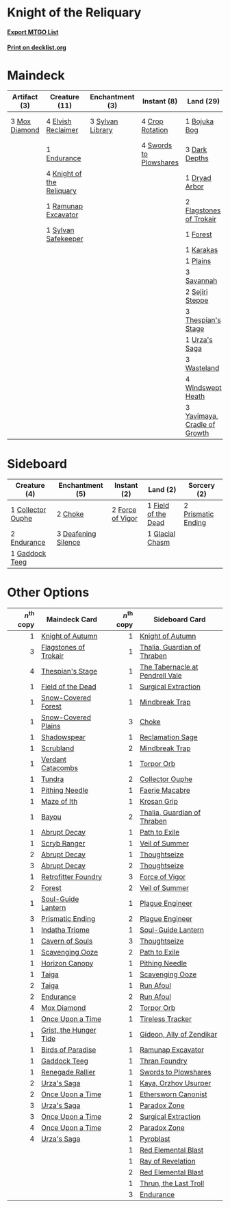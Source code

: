# Knight of the Reliquary

#### [Export MTGO List](../collection/Knight%20of%20the%20Reliquary/Knight%20of%20the%20Reliquary.txt)
#### [Print on decklist.org](http://decklist.org/?deckmain=1%09Bojuka%20Bog%0A4%09Crop%20Rotation%0A3%09Dark%20Depths%0A1%09Dryad%20Arbor%0A4%09Elvish%20Reclaimer%0A1%09Endurance%0A2%09Flagstones%20of%20Trokair%0A1%09Forest%0A4%09Green%20Sun's%20Zenith%0A1%09Karakas%0A4%09Knight%20of%20the%20Reliquary%0A3%09Mox%20Diamond%0A1%09Plains%0A2%09Prismatic%20Ending%0A1%09Ramunap%20Excavator%0A3%09Savannah%0A2%09Sejiri%20Steppe%0A4%09Swords%20to%20Plowshares%0A3%09Sylvan%20Library%0A1%09Sylvan%20Safekeeper%0A3%09Thespian's%20Stage%0A1%09Urza's%20Saga%0A3%09Wasteland%0A4%09Windswept%20Heath%0A3%09Yavimaya,%20Cradle%20of%20Growth&deckside=2%09Choke%0A1%09Collector%20Ouphe%0A3%09Deafening%20Silence%0A2%09Endurance%0A1%09Field%20of%20the%20Dead%0A2%09Force%20of%20Vigor%0A1%09Gaddock%20Teeg%0A1%09Glacial%20Chasm%0A2%09Prismatic%20Ending)
# Maindeck

|                                     Artifact (3)                                     |                                           Creature (11)                                            |                                     Enchantment (3)                                     |                                         Instant (8)                                          |                                               Land (29)                                               |                                          Sorcery (6)                                          |
|--------------------------------------------------------------------------------------|----------------------------------------------------------------------------------------------------|-----------------------------------------------------------------------------------------|----------------------------------------------------------------------------------------------|-------------------------------------------------------------------------------------------------------|-----------------------------------------------------------------------------------------------|
|3 [Mox Diamond](http://gatherer.wizards.com/Pages/Card/Details.aspx?multiverseid=5193)|4 [Elvish Reclaimer](http://gatherer.wizards.com/Pages/Card/Details.aspx?multiverseid=466923)       |3 [Sylvan Library](http://gatherer.wizards.com/Pages/Card/Details.aspx?multiverseid=2240)|4 [Crop Rotation](http://gatherer.wizards.com/Pages/Card/Details.aspx?multiverseid=417430)    |1 [Bojuka Bog](http://gatherer.wizards.com/Pages/Card/Details.aspx?multiverseid=376269)                |4 [Green Sun's Zenith](http://gatherer.wizards.com/Pages/Card/Details.aspx?multiverseid=413711)|
|                                                                                      |1 [Endurance](http://gatherer.wizards.com/Pages/Card/Details.aspx?multiverseid=522233)              |                                                                                         |4 [Swords to Plowshares](http://gatherer.wizards.com/Pages/Card/Details.aspx?multiverseid=869)|3 [Dark Depths](http://gatherer.wizards.com/Pages/Card/Details.aspx?multiverseid=121155)               |2 [Prismatic Ending](http://gatherer.wizards.com/Pages/Card/Details.aspx?multiverseid=522101)  |
|                                                                                      |4 [Knight of the Reliquary](http://gatherer.wizards.com/Pages/Card/Details.aspx?multiverseid=189145)|                                                                                         |                                                                                              |1 [Dryad Arbor](http://gatherer.wizards.com/Pages/Card/Details.aspx?multiverseid=136196)               |                                                                                               |
|                                                                                      |1 [Ramunap Excavator](http://gatherer.wizards.com/Pages/Card/Details.aspx?multiverseid=430818)      |                                                                                         |                                                                                              |2 [Flagstones of Trokair](http://gatherer.wizards.com/Pages/Card/Details.aspx?multiverseid=116733)     |                                                                                               |
|                                                                                      |1 [Sylvan Safekeeper](http://gatherer.wizards.com/Pages/Card/Details.aspx?multiverseid=389709)      |                                                                                         |                                                                                              |1 [Forest](http://gatherer.wizards.com/Pages/Card/Details.aspx?multiverseid=439860)                    |                                                                                               |
|                                                                                      |                                                                                                    |                                                                                         |                                                                                              |1 [Karakas](http://gatherer.wizards.com/Pages/Card/Details.aspx?multiverseid=413782)                   |                                                                                               |
|                                                                                      |                                                                                                    |                                                                                         |                                                                                              |1 [Plains](http://gatherer.wizards.com/Pages/Card/Details.aspx?multiverseid=439856)                    |                                                                                               |
|                                                                                      |                                                                                                    |                                                                                         |                                                                                              |3 [Savannah](http://gatherer.wizards.com/Pages/Card/Details.aspx?multiverseid=881)                     |                                                                                               |
|                                                                                      |                                                                                                    |                                                                                         |                                                                                              |2 [Sejiri Steppe](http://gatherer.wizards.com/Pages/Card/Details.aspx?multiverseid=243453)             |                                                                                               |
|                                                                                      |                                                                                                    |                                                                                         |                                                                                              |3 [Thespian's Stage](http://gatherer.wizards.com/Pages/Card/Details.aspx?multiverseid=366353)          |                                                                                               |
|                                                                                      |                                                                                                    |                                                                                         |                                                                                              |1 [Urza's Saga](http://gatherer.wizards.com/Pages/Card/Details.aspx?multiverseid=522335)               |                                                                                               |
|                                                                                      |                                                                                                    |                                                                                         |                                                                                              |3 [Wasteland](http://gatherer.wizards.com/Pages/Card/Details.aspx?multiverseid=413790)                 |                                                                                               |
|                                                                                      |                                                                                                    |                                                                                         |                                                                                              |4 [Windswept Heath](http://gatherer.wizards.com/Pages/Card/Details.aspx?multiverseid=405115)           |                                                                                               |
|                                                                                      |                                                                                                    |                                                                                         |                                                                                              |3 [Yavimaya, Cradle of Growth](http://gatherer.wizards.com/Pages/Card/Details.aspx?multiverseid=522337)|                                                                                               |


# Sideboard

|                                        Creature (4)                                        |                                       Enchantment (5)                                        |                                        Instant (2)                                        |                                           Land (2)                                           |                                         Sorcery (2)                                         |
|--------------------------------------------------------------------------------------------|----------------------------------------------------------------------------------------------|-------------------------------------------------------------------------------------------|----------------------------------------------------------------------------------------------|---------------------------------------------------------------------------------------------|
|1 [Collector Ouphe](http://gatherer.wizards.com/Pages/Card/Details.aspx?multiverseid=464107)|2 [Choke](http://gatherer.wizards.com/Pages/Card/Details.aspx?multiverseid=45431)             |2 [Force of Vigor](http://gatherer.wizards.com/Pages/Card/Details.aspx?multiverseid=464113)|1 [Field of the Dead](http://gatherer.wizards.com/Pages/Card/Details.aspx?multiverseid=467001)|2 [Prismatic Ending](http://gatherer.wizards.com/Pages/Card/Details.aspx?multiverseid=522101)|
|2 [Endurance](http://gatherer.wizards.com/Pages/Card/Details.aspx?multiverseid=522233)      |3 [Deafening Silence](http://gatherer.wizards.com/Pages/Card/Details.aspx?multiverseid=472972)|                                                                                           |1 [Glacial Chasm](http://gatherer.wizards.com/Pages/Card/Details.aspx?multiverseid=2752)      |                                                                                             |
|1 [Gaddock Teeg](http://gatherer.wizards.com/Pages/Card/Details.aspx?multiverseid=140188)   |                                                                                              |                                                                                           |                                                                                              |                                                                                             |


# Other Options

|*n*<sup>th</sup> copy|                                          Maindeck Card                                          |*n*<sup>th</sup> copy|                                             Sideboard Card                                             |
|--------------------:|-------------------------------------------------------------------------------------------------|--------------------:|--------------------------------------------------------------------------------------------------------|
|                    1|[Knight of Autumn](http://gatherer.wizards.com/Pages/Card/Details.aspx?multiverseid=452933)      |                    1|[Knight of Autumn](http://gatherer.wizards.com/Pages/Card/Details.aspx?multiverseid=452933)             |
|                    3|[Flagstones of Trokair](http://gatherer.wizards.com/Pages/Card/Details.aspx?multiverseid=116733) |                    1|[Thalia, Guardian of Thraben](http://gatherer.wizards.com/Pages/Card/Details.aspx?multiverseid=442025)  |
|                    4|[Thespian's Stage](http://gatherer.wizards.com/Pages/Card/Details.aspx?multiverseid=366353)      |                    1|[The Tabernacle at Pendrell Vale](http://gatherer.wizards.com/Pages/Card/Details.aspx?multiverseid=1690)|
|                    1|[Field of the Dead](http://gatherer.wizards.com/Pages/Card/Details.aspx?multiverseid=467001)     |                    1|[Surgical Extraction](http://gatherer.wizards.com/Pages/Card/Details.aspx?multiverseid=397706)          |
|                    1|[Snow-Covered Forest](http://gatherer.wizards.com/Pages/Card/Details.aspx?multiverseid=121192)   |                    1|[Mindbreak Trap](http://gatherer.wizards.com/Pages/Card/Details.aspx?multiverseid=197532)               |
|                    1|[Snow-Covered Plains](http://gatherer.wizards.com/Pages/Card/Details.aspx?multiverseid=121267)   |                    3|[Choke](http://gatherer.wizards.com/Pages/Card/Details.aspx?multiverseid=45431)                         |
|                    1|[Shadowspear](http://gatherer.wizards.com/Pages/Card/Details.aspx?multiverseid=476487)           |                    1|[Reclamation Sage](http://gatherer.wizards.com/Pages/Card/Details.aspx?multiverseid=389651)             |
|                    1|[Scrubland](http://gatherer.wizards.com/Pages/Card/Details.aspx?multiverseid=882)                |                    2|[Mindbreak Trap](http://gatherer.wizards.com/Pages/Card/Details.aspx?multiverseid=197532)               |
|                    1|[Verdant Catacombs](http://gatherer.wizards.com/Pages/Card/Details.aspx?multiverseid=405113)     |                    1|[Torpor Orb](http://gatherer.wizards.com/Pages/Card/Details.aspx?multiverseid=233069)                   |
|                    1|[Tundra](http://gatherer.wizards.com/Pages/Card/Details.aspx?multiverseid=885)                   |                    2|[Collector Ouphe](http://gatherer.wizards.com/Pages/Card/Details.aspx?multiverseid=464107)              |
|                    1|[Pithing Needle](http://gatherer.wizards.com/Pages/Card/Details.aspx?multiverseid=129526)        |                    1|[Faerie Macabre](http://gatherer.wizards.com/Pages/Card/Details.aspx?multiverseid=201822)               |
|                    1|[Maze of Ith](http://gatherer.wizards.com/Pages/Card/Details.aspx?multiverseid=1824)             |                    1|[Krosan Grip](http://gatherer.wizards.com/Pages/Card/Details.aspx?multiverseid=376394)                  |
|                    1|[Bayou](http://gatherer.wizards.com/Pages/Card/Details.aspx?multiverseid=879)                    |                    2|[Thalia, Guardian of Thraben](http://gatherer.wizards.com/Pages/Card/Details.aspx?multiverseid=442025)  |
|                    1|[Abrupt Decay](http://gatherer.wizards.com/Pages/Card/Details.aspx?multiverseid=456061)          |                    1|[Path to Exile](http://gatherer.wizards.com/Pages/Card/Details.aspx?multiverseid=220511)                |
|                    1|[Scryb Ranger](http://gatherer.wizards.com/Pages/Card/Details.aspx?multiverseid=118924)          |                    1|[Veil of Summer](http://gatherer.wizards.com/Pages/Card/Details.aspx?multiverseid=466952)               |
|                    2|[Abrupt Decay](http://gatherer.wizards.com/Pages/Card/Details.aspx?multiverseid=456061)          |                    1|[Thoughtseize](http://gatherer.wizards.com/Pages/Card/Details.aspx?multiverseid=438676)                 |
|                    3|[Abrupt Decay](http://gatherer.wizards.com/Pages/Card/Details.aspx?multiverseid=456061)          |                    2|[Thoughtseize](http://gatherer.wizards.com/Pages/Card/Details.aspx?multiverseid=438676)                 |
|                    1|[Retrofitter Foundry](http://gatherer.wizards.com/Pages/Card/Details.aspx?multiverseid=450658)   |                    3|[Force of Vigor](http://gatherer.wizards.com/Pages/Card/Details.aspx?multiverseid=464113)               |
|                    2|[Forest](http://gatherer.wizards.com/Pages/Card/Details.aspx?multiverseid=439860)                |                    2|[Veil of Summer](http://gatherer.wizards.com/Pages/Card/Details.aspx?multiverseid=466952)               |
|                    1|[Soul-Guide Lantern](http://gatherer.wizards.com/Pages/Card/Details.aspx?multiverseid=476488)    |                    1|[Plague Engineer](http://gatherer.wizards.com/Pages/Card/Details.aspx?multiverseid=464049)              |
|                    3|[Prismatic Ending](http://gatherer.wizards.com/Pages/Card/Details.aspx?multiverseid=522101)      |                    2|[Plague Engineer](http://gatherer.wizards.com/Pages/Card/Details.aspx?multiverseid=464049)              |
|                    1|[Indatha Triome](http://gatherer.wizards.com/Pages/Card/Details.aspx?multiverseid=479768)        |                    1|[Soul-Guide Lantern](http://gatherer.wizards.com/Pages/Card/Details.aspx?multiverseid=476488)           |
|                    1|[Cavern of Souls](http://gatherer.wizards.com/Pages/Card/Details.aspx?multiverseid=278058)       |                    3|[Thoughtseize](http://gatherer.wizards.com/Pages/Card/Details.aspx?multiverseid=438676)                 |
|                    1|[Scavenging Ooze](http://gatherer.wizards.com/Pages/Card/Details.aspx?multiverseid=420783)       |                    2|[Path to Exile](http://gatherer.wizards.com/Pages/Card/Details.aspx?multiverseid=220511)                |
|                    1|[Horizon Canopy](http://gatherer.wizards.com/Pages/Card/Details.aspx?multiverseid=409571)        |                    1|[Pithing Needle](http://gatherer.wizards.com/Pages/Card/Details.aspx?multiverseid=129526)               |
|                    1|[Taiga](http://gatherer.wizards.com/Pages/Card/Details.aspx?multiverseid=883)                    |                    1|[Scavenging Ooze](http://gatherer.wizards.com/Pages/Card/Details.aspx?multiverseid=420783)              |
|                    2|[Taiga](http://gatherer.wizards.com/Pages/Card/Details.aspx?multiverseid=883)                    |                    1|[Run Afoul](http://gatherer.wizards.com/Pages/Card/Details.aspx?multiverseid=485524)                    |
|                    2|[Endurance](http://gatherer.wizards.com/Pages/Card/Details.aspx?multiverseid=522233)             |                    2|[Run Afoul](http://gatherer.wizards.com/Pages/Card/Details.aspx?multiverseid=485524)                    |
|                    4|[Mox Diamond](http://gatherer.wizards.com/Pages/Card/Details.aspx?multiverseid=5193)             |                    2|[Torpor Orb](http://gatherer.wizards.com/Pages/Card/Details.aspx?multiverseid=233069)                   |
|                    1|[Once Upon a Time](http://gatherer.wizards.com/Pages/Card/Details.aspx?multiverseid=473131)      |                    1|[Tireless Tracker](http://gatherer.wizards.com/Pages/Card/Details.aspx?multiverseid=409997)             |
|                    1|[Grist, the Hunger Tide](http://gatherer.wizards.com/Pages/Card/Details.aspx?multiverseid=522278)|                    1|[Gideon, Ally of Zendikar](http://gatherer.wizards.com/Pages/Card/Details.aspx?multiverseid=401897)     |
|                    1|[Birds of Paradise](http://gatherer.wizards.com/Pages/Card/Details.aspx?multiverseid=129906)     |                    1|[Ramunap Excavator](http://gatherer.wizards.com/Pages/Card/Details.aspx?multiverseid=430818)            |
|                    1|[Gaddock Teeg](http://gatherer.wizards.com/Pages/Card/Details.aspx?multiverseid=140188)          |                    1|[Thran Foundry](http://gatherer.wizards.com/Pages/Card/Details.aspx?multiverseid=19111)                 |
|                    1|[Renegade Rallier](http://gatherer.wizards.com/Pages/Card/Details.aspx?multiverseid=423800)      |                    1|[Swords to Plowshares](http://gatherer.wizards.com/Pages/Card/Details.aspx?multiverseid=869)            |
|                    2|[Urza's Saga](http://gatherer.wizards.com/Pages/Card/Details.aspx?multiverseid=522335)           |                    1|[Kaya, Orzhov Usurper](http://gatherer.wizards.com/Pages/Card/Details.aspx?multiverseid=460129)         |
|                    2|[Once Upon a Time](http://gatherer.wizards.com/Pages/Card/Details.aspx?multiverseid=473131)      |                    1|[Ethersworn Canonist](http://gatherer.wizards.com/Pages/Card/Details.aspx?multiverseid=174931)          |
|                    3|[Urza's Saga](http://gatherer.wizards.com/Pages/Card/Details.aspx?multiverseid=522335)           |                    1|[Paradox Zone](http://gatherer.wizards.com/Pages/Card/Details.aspx?multiverseid=518460)                 |
|                    3|[Once Upon a Time](http://gatherer.wizards.com/Pages/Card/Details.aspx?multiverseid=473131)      |                    2|[Surgical Extraction](http://gatherer.wizards.com/Pages/Card/Details.aspx?multiverseid=397706)          |
|                    4|[Once Upon a Time](http://gatherer.wizards.com/Pages/Card/Details.aspx?multiverseid=473131)      |                    2|[Paradox Zone](http://gatherer.wizards.com/Pages/Card/Details.aspx?multiverseid=518460)                 |
|                    4|[Urza's Saga](http://gatherer.wizards.com/Pages/Card/Details.aspx?multiverseid=522335)           |                    1|[Pyroblast](http://gatherer.wizards.com/Pages/Card/Details.aspx?multiverseid=4083)                      |
|                     |                                                                                                 |                    1|[Red Elemental Blast](http://gatherer.wizards.com/Pages/Card/Details.aspx?multiverseid=814)             |
|                     |                                                                                                 |                    1|[Ray of Revelation](http://gatherer.wizards.com/Pages/Card/Details.aspx?multiverseid=245288)            |
|                     |                                                                                                 |                    2|[Red Elemental Blast](http://gatherer.wizards.com/Pages/Card/Details.aspx?multiverseid=814)             |
|                     |                                                                                                 |                    1|[Thrun, the Last Troll](http://gatherer.wizards.com/Pages/Card/Details.aspx?multiverseid=214050)        |
|                     |                                                                                                 |                    3|[Endurance](http://gatherer.wizards.com/Pages/Card/Details.aspx?multiverseid=522233)                    |

